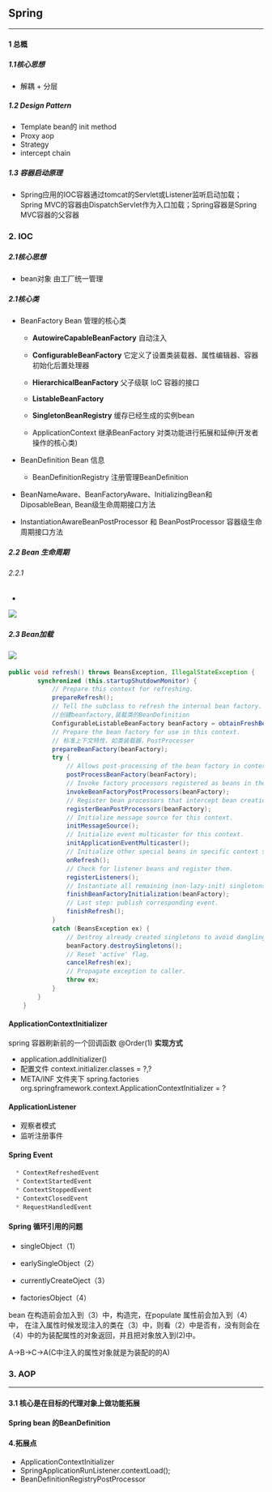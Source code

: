 ## Spring
------
#### 1 总概

##### 1.1核心思想

- 解耦 + 分层

##### 1.2 Design Pattern

- Template    bean的 init  method
- Proxy   aop
- Strategy 
- intercept  chain 

##### 1.3 **容器启动原理**

* Spring应用的IOC容器通过tomcat的Servlet或Listener监听启动加载；Spring MVC的容器由DispatchServlet作为入口加载；Spring容器是Spring MVC容器的父容器

### 2. IOC

##### 2.1核心思想

* bean对象 由工厂统一管理

##### 2.1核心类

* BeanFactory  Bean 管理的核心类

  * **AutowireCapableBeanFactory**  自动注入

  * **ConfigurableBeanFactory**   它定义了设置类装载器、属性编辑器、容器初始化后置处理器
  * **HierarchicalBeanFactory**  父子级联 IoC 容器的接口
  * **ListableBeanFactory**  
  * **SingletonBeanRegistry** 缓存已经生成的实例bean
  * ApplicationContext 继承BeanFactory 对类功能进行拓展和延伸(开发者操作的核心类)
* BeanDefinition  Bean 信息
  * BeanDefinitionRegistry 注册管理BeanDefinition
* BeanNameAware、BeanFactoryAware、InitializingBean和DiposableBean, Bean级生命周期接口方法　
* InstantiationAwareBeanPostProcessor 和 BeanPostProcessor  容器级生命周期接口方法　

##### 2.2 Bean 生命周期

###### 2.2.1

* 

![](..\..\resource\Spring\SpringBeanLife.jpg)

##### 2.3 Bean加载

![](..\..\resource\Spring\SpringBeanLoad.jpg)

```java
public void refresh() throws BeansException, IllegalStateException {
        synchronized (this.startupShutdownMonitor) {
            // Prepare this context for refreshing.
            prepareRefresh();
            // Tell the subclass to refresh the internal bean factory.
            //创建beanfactory,装载类的BeanDefinition
            ConfigurableListableBeanFactory beanFactory = obtainFreshBeanFactory();
            // Prepare the bean factory for use in this context.
            // 标准上下文特性，如类装载器，PostProcesser
            prepareBeanFactory(beanFactory);
            try {
                // Allows post-processing of the bean factory in context subclasses.
                postProcessBeanFactory(beanFactory);
                // Invoke factory processors registered as beans in the context.
                invokeBeanFactoryPostProcessors(beanFactory);
                // Register bean processors that intercept bean creation.
                registerBeanPostProcessors(beanFactory);
                // Initialize message source for this context.
                initMessageSource();
                // Initialize event multicaster for this context.
                initApplicationEventMulticaster();
                // Initialize other special beans in specific context subclasses.
                onRefresh();
                // Check for listener beans and register them.
                registerListeners();
                // Instantiate all remaining (non-lazy-init) singletons.
                finishBeanFactoryInitialization(beanFactory);
                // Last step: publish corresponding event.
                finishRefresh();
            }
            catch (BeansException ex) {
                // Destroy already created singletons to avoid dangling resources.
                beanFactory.destroySingletons();
                // Reset 'active' flag.
                cancelRefresh(ex);
                // Propagate exception to caller.
                throw ex;
            }
        }
    }
```

####  ApplicationContextInitializer

  spring 容器刷新前的一个回调函数
  @Order(1) 
  **实现方式**

  * application.addInitializer()
  *  配置文件 context.initializer.classes = ?,?
  * META/INF 文件夹下 spring.factories 
      org.springframework.context.ApplicationContextInitializer = ?
#### **ApplicationListener**
  * 观察者模式
  * 监听注册事件
#### Spring Event
```java
  * ContextRefreshedEvent
  * ContextStartedEvent
  * ContextStoppedEvent
  * ContextClosedEvent
  * RequestHandledEvent
```
#### Spring 循环引用的问题

* singleObject（1）

* earlySingleObject（2） 

* currentlyCreateOject（3）

* factoriesObject（4）

bean 在构造前会加入到（3）中，构造完，在populate 属性前会加入到（4）中， 在注入属性时候发现注入的类在（3）中，则看（2）中是否有，没有则会在（4）中的为装配属性的对象返回，并且把对象放入到(2)中。

A->B->C->A(C中注入的属性对象就是为装配的的A)

### 3. AOP

------

#### 3.1 核心是在目标的代理对象上做功能拓展

#### Spring bean 的BeanDefinition



#### 

#### 4.拓展点

* ApplicationContextInitializer
* SpringApplicationRunListener.contextLoad();
* BeanDefinitionRegistryPostProcessor